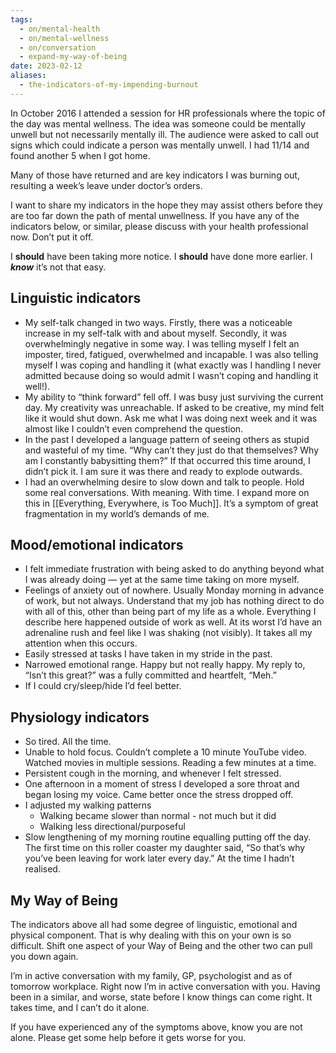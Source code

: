 ```yaml
---
tags:
  - on/mental-health
  - on/mental-wellness
  - on/conversation
  - expand-my-way-of-being
date: 2023-02-12
aliases:
  - the-indicators-of-my-impending-burnout
---
```

In October 2016 I attended a session for HR professionals where the topic of the day was mental wellness. The idea was someone could be mentally unwell but not necessarily mentally ill. The audience were asked to call out signs which could indicate a person was mentally unwell. I had 11/14 and found another 5 when I got home.

Many of those have returned and are key indicators I was burning out, resulting a week’s leave under doctor’s orders. 

I want to share my indicators in the hope they may assist others before they are too far down the path of mental unwellness. If you have any of the indicators below, or similar, please discuss with your health professional now. Don’t put it off. 

I **should** have been taking more notice. I **should** have done more earlier. I **_know_** it’s not that easy.

## Linguistic indicators
- My self-talk changed in two ways. Firstly, there was a noticeable increase in my self-talk with and about myself. Secondly, it was overwhelmingly negative in some way. I was telling myself I felt an imposter, tired, fatigued, overwhelmed and incapable. I was also telling myself I was coping and handling it (what exactly was I handling I never admitted because doing so would admit I wasn’t coping and handling it well!).
- My ability to “think forward” fell off. I was busy just surviving the current day. My creativity was unreachable. If asked to be creative, my mind felt like it would shut down. Ask me what I was doing next week and it was almost like I couldn’t even comprehend the question.
- In the past I developed a language pattern of seeing others as stupid and wasteful of my time. “Why can’t they just do that themselves? Why am I constantly babysitting them?” If that occurred this time around, I didn’t pick it. I am sure it was there and ready to explode outwards.
- I had an overwhelming desire to slow down and talk to people. Hold some real conversations. With meaning. With time. I expand more on this in [[Everything, Everywhere, is Too Much]]. It’s a symptom of great fragmentation in my world’s demands of me.

## Mood/emotional indicators
- I felt immediate frustration with being asked to do anything beyond what I was already doing — yet at the same time taking on more myself.
- Feelings of anxiety out of nowhere. Usually Monday morning in advance of work, but not always. Understand that my job has nothing direct to do with all of this, other than being part of my life as a whole. Everything I describe here happened outside of work as well. At its worst I’d have an adrenaline rush and feel like I was shaking (not visibly). It takes all my attention when this occurs.
- Easily stressed at tasks I have taken in my stride in the past.
- Narrowed emotional range. Happy but not really happy. My reply to, “Isn’t this great?” was a fully committed and heartfelt, “Meh.”
- If I could cry/sleep/hide I’d feel better.

## Physiology indicators
- So tired. All the time.
- Unable to hold focus. Couldn’t complete a 10 minute YouTube video. Watched movies in multiple sessions. Reading a few minutes at a time.
- Persistent cough in the morning, and whenever I felt stressed.
- One afternoon in a moment of stress I developed a sore throat and began losing my voice. Came better once the stress dropped off.
- I adjusted my walking patterns
	- Walking became slower than normal - not much but it did
	- Walking less directional/purposeful
- Slow lengthening of my morning routine equalling putting off the day. The first time on this roller coaster my daughter said, “So that’s why you’ve been leaving for work later every day.” At the time I hadn’t realised.

## My Way of Being
The indicators above all had some degree of linguistic, emotional and physical component. That is why dealing with this on your own is so difficult. Shift one aspect of your Way of Being and the other two can pull you down again.

I’m in active conversation with my family, GP, psychologist and as of tomorrow workplace. Right now I’m in active conversation with you. Having been in a similar, and worse, state before I know things can come right. It takes time, and I can’t do it alone. 

If you have experienced any of the symptoms above, know you are not alone. Please get some help before it gets worse for you.